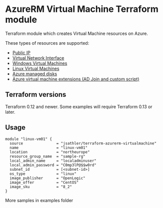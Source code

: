 # AzureRM Virtual Machine Terraform module

Terraform module which creates Virtual Machine resources on Azure.

These types of resources are supported:

* [Public IP](https://docs.microsoft.com/en-us/azure/virtual-network/public-ip-addresses)
* [Virtual Network Interface](https://docs.microsoft.com/en-us/azure/virtual-network/virtual-network-network-interface)
* [Windows Virtual Machines](https://docs.microsoft.com/en-us/azure/virtual-machines/windows/)
* [Linux Virtual Machines](https://docs.microsoft.com/en-us/azure/virtual-machines/linux/)
* [Azure managed disks](https://docs.microsoft.com/en-us/azure/virtual-machines/managed-disks-overview)
* [Azure virtual machine extensions (AD Join and custom script)](https://docs.microsoft.com/en-us/azure/virtual-machines/extensions/overview)

## Terraform versions

Terraform 0.12 and newer. Some examples will require Terraform 0.13 or later.

## Usage

```hcl
module "linux-vm01" {
  source               = "jsathler/terraform-azurerm-virtualmachine"
  name                 = "linux-vm01"
  location             = "northeurope"
  resource_group_name  = "sample-rg"
  local_admin_name     = "localadminuser"
  local_admin_password = "C0mp3lP@$$w0rd"
  subnet_id            = [<subnet-id>]
  os_type              = "linux"
  image_publisher      = "OpenLogic"
  image_offer          = "CentOS"
  image_sku            = "8_2"
}
```

More samples in examples folder
